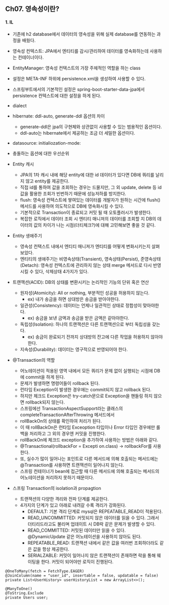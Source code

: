 ## Ch07. 영속성이란?
#### 1. IL
- 기존에 h2 database에서 데이터의 영속성을 위해 실제 database를 연동하는 과정을 배웠다.
- 영속성 컨텍스트: JPA에서 엔티티를 감시/관리하여 데이터를 영속화하는데 사용하는 컨테이너이다.
- EntityManager: 영속성 컨텍스트의 가장 주체적인 역할을 하는 class
- 설정은 META-INF 하위에 persistence.xml을 생성하여 사용할 수 있다.
- 스프링부트에서의 기본적인 설정은 spring-boot-starter-data-jpa에서 persistence 컨텍스트에 대한 설정을 하게 된다.
- dialect
- hibernate: ddl-auto, generate-ddl 옵션의 차이
  - generate-ddl은 jpa의 구현체와 상관없이 사용할 수 있는 범용적인 옵션이다.
  - ddl-auto는 hibernate에서 제공하는 조금 더 세밀한 옵션이다.
- datasource: initialiozation-mode: 
- 충돌하는 옵션에 대한 우선순위

- Entity 캐시
  - JPA의 1차 캐시 내에 해당 entity에 대한 id 데이터가 있다면 DB에 쿼리를 날리지 않고 entity를 제공한다. 
  - 직접 id를 통하여 값을 조회하는 경우는 드물지만, 그 외 update, delete 등 id 값을 활용한 조회가 빈번하기 때문에 성능저하를 방지한다.
  - flush: 영속성 컨텍스트에 쌓여있는 데이터를 개발자가 원하는 시간에 flush() 메서드를 사용하여 의도적으로 DB에 영속화시킬 수 있다.
  - 기본적으로 Transaction이 종료되고 커밋 될 때 오토플러시가 발생한다.
  - 복잡한 로직에서 데이터 조회 시 엔티티 매니져의 데이터를 조회할 지 DB의 데이터의 값의 차이가 나는 시점(더티체크?)에 대해 고민해보면 좋을 것 같다.

- Entity 생애주기
  - 영속성 컨택스트 내에서 엔티티 매니져가 엔티티를 어떻게 변화시키는지 살펴보았다. 
  - 엔티티의 생애주기는 비영속상태(Transient), 영속상태(Persist), 준영속상태(Detach): 영속성 컨텍스트에 관리하지 않는 상태 merge 메서드로 다시 반영시킬 수 있다, 삭제상태 4가지가 있다.

- 트랜잭션(ACID): DB의 상태를 변환시키는 논리적인 기능의 단위 혹은 연산
  - 원자성(Atomicity): All or nothing, 부분적인 성공을 허용하지 않는다.
    - ex) 내가 송금을 하면 상대방은 송금을 받아야한다. 
  - 일관성(Consistency): 데이터는 언제나 일관적인 상태로 정합성이 맞아야한다. 
    - ex) 송금을 보낸 금액과 송금을 받은 금액은 같아야한다.
  - 독립성(Isolation): 하나의 트랜잭션은 다른 트랜잭션으로 부터 독립성을 갖는다.
    - ex) 송금이 완료되기 전까지 상대방의 잔고에 다른 작업을 허용하지 않아야한다.
  - 지속성(Durability): 데이터는 영구적으로 반영되어야 한다.

- @Transaction의 역할
  - 어노테이션이 적용된 영역 내에서 모든 쿼리가 문제 없이 실행되는 시점에 DB에 commit을 하게 된다.
  - 문제가 발생하면 명령어들이 rollback 된다.
  - 런타임 Exception이 발생한 경우에는 commit되지 않고 rollback 된다.
  - 하지만 체크드 Exception은 try-catch문으로 Exception을 핸들링 하지 않으면 rollback되지 않는다.
  - 스프링에선 TransactionAspectSupport라는 클래스의 completeTransactionAfterThrowing 메서드에서 
  - rollBackOn의 상태를 확인하여 처리가 된다.
  - 이 때 rollBackOn은 런타임 Exceoption 타입이나 Error 타입인 경우에만 롤백을 처리하고 그 외의 경우엔 커밋을 진행한다.
  - rollBackOn에 체크드 exception을 추가하여 사용하는 방법은 아래와 같다.
  - @Transactional(rollbackFor = Excepti  on.class) -> rollbackFor를 사용한다.
  - 또, 실수가 많이 일어나는 포인트로 다른 메서드에 의해 호출되는 메서드에는 @Transaction를 사용하면 트랜잭션이 일어나지 않는다.
  - 스프링 컨테이너가 bean에 접근할 때 다른 메서드에 의해 호출되는 메서드의 어노테이션을 처리하지 못하기 때문이다.

- 스프링 Transaction의 isolation과 propagtion
  - 트랜잭션의 다양한 격리와 전파 단계를 제공한다.
  - 4가지의 단계가 있고 아래로 내려갈 수록 격리가 강화된다.
    - DEFAULT: 기본 격리 단계로 mysql은 REPEATABLE_READ이 적용된다.
    - READ_UNCOMMITTED: 커밋되지 않은 데이터를 읽을 수 있다. 그래서 더티리드라고도 불리며 업데이트 시 DB락 같은 문제가 발생할 수 있다.
    - READ_COMMITTED: 커밋된 데이터만 읽을 수 있다. @DynamicUpdate 같은 어노테이션을 사용하지 않아도 된다.
    - REPEATABLE_READ: 트랜잭션 내에서 같은 값을 여러번 조회하더라도 같은 값을 항상 제공한다.
    - SERIALZABLE: 커밋이 일어나지 않은 트랜잭션이 존재하면 락을 통해 웨이팅을 한다. 커밋이 되어야만 로직이 진행된다.

```
@OneToMany(fetch = FetchType.EAGER)
@JoinColumn(name = "user_id", insertable = false, updatable = false)
private List<UserHistory> userHistoryList = new ArrayList<>();

@ManyToOne()
@ToString.Exclude
private Users user;
``` 